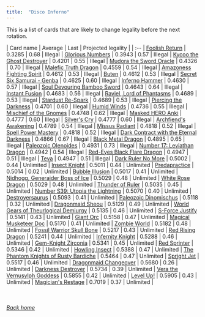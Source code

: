 ```yaml
---
title:  "Disco Inferno"
---
```


This is a list of cards that are likely to change legality before the next rotation.

| Card name | Average | Last | Projected legality |
| :-- |
[Foolish Return](https://db.ygoprodeck.com/card/?search=Foolish%20Return) | 0.3285 | 0.68 | Illegal |
[Glorious Numbers](https://db.ygoprodeck.com/card/?search=Glorious%20Numbers) | 0.3943 | 0.57 | Illegal |
[Kycoo the Ghost Destroyer](https://db.ygoprodeck.com/card/?search=Kycoo%20the%20Ghost%20Destroyer) | 0.4201 | 0.55 | Illegal |
[Mudora the Sword Oracle](https://db.ygoprodeck.com/card/?search=Mudora%20the%20Sword%20Oracle) | 0.4326 | 0.70 | Illegal |
[Malefic Truth Dragon](https://db.ygoprodeck.com/card/?search=Malefic%20Truth%20Dragon) | 0.4559 | 0.54 | Illegal |
[Amazoness Fighting Spirit](https://db.ygoprodeck.com/card/?search=Amazoness%20Fighting%20Spirit) | 0.4612 | 0.53 | Illegal |
[Buten](https://db.ygoprodeck.com/card/?search=Buten) | 0.4612 | 0.53 | Illegal |
[Secret Six Samurai - Genba](https://db.ygoprodeck.com/card/?search=Secret%20Six%20Samurai%20-%20Genba) | 0.4625 | 0.60 | Illegal |
[Inferno Hammer](https://db.ygoprodeck.com/card/?search=Inferno%20Hammer) | 0.4630 | 0.57 | Illegal |
[Soul Devouring Bamboo Sword](https://db.ygoprodeck.com/card/?search=Soul%20Devouring%20Bamboo%20Sword) | 0.4643 | 0.64 | Illegal |
[Instant Fusion](https://db.ygoprodeck.com/card/?search=Instant%20Fusion) | 0.4683 | 0.56 | Illegal |
[Raviel, Lord of Phantasms](https://db.ygoprodeck.com/card/?search=Raviel,%20Lord%20of%20Phantasms) | 0.4689 | 0.53 | Illegal |
[Stardust Re-Spark](https://db.ygoprodeck.com/card/?search=Stardust%20Re-Spark) | 0.4689 | 0.53 | Illegal |
[Piercing the Darkness](https://db.ygoprodeck.com/card/?search=Piercing%20the%20Darkness) | 0.4701 | 0.60 | Illegal |
[Humid Winds](https://db.ygoprodeck.com/card/?search=Humid%20Winds) | 0.4736 | 0.55 | Illegal |
[Mischief of the Gnomes](https://db.ygoprodeck.com/card/?search=Mischief%20of%20the%20Gnomes) | 0.4748 | 0.62 | Illegal |
[Masked HERO Anki](https://db.ygoprodeck.com/card/?search=Masked%20HERO%20Anki) | 0.4777 | 0.60 | Illegal |
[Silver's Cry](https://db.ygoprodeck.com/card/?search=Silver's%20Cry) | 0.4777 | 0.60 | Illegal |
[Archfiend's Awakening](https://db.ygoprodeck.com/card/?search=Archfiend's%20Awakening) | 0.4789 | 0.54 | Illegal |
[Missus Radiant](https://db.ygoprodeck.com/card/?search=Missus%20Radiant) | 0.4818 | 0.52 | Illegal |
[Spell Power Mastery](https://db.ygoprodeck.com/card/?search=Spell%20Power%20Mastery) | 0.4818 | 0.52 | Illegal |
[Dark Contract with the Eternal Darkness](https://db.ygoprodeck.com/card/?search=Dark%20Contract%20with%20the%20Eternal%20Darkness) | 0.4866 | 0.67 | Illegal |
[Black Metal Dragon](https://db.ygoprodeck.com/card/?search=Black%20Metal%20Dragon) | 0.4895 | 0.65 | Illegal |
[Paleozoic Olenoides](https://db.ygoprodeck.com/card/?search=Paleozoic%20Olenoides) | 0.4931 | 0.73 | Illegal |
[Number 17: Leviathan Dragon](https://db.ygoprodeck.com/card/?search=Number%2017:%20Leviathan%20Dragon) | 0.4942 | 0.54 | Illegal |
[Red-Eyes Black Flare Dragon](https://db.ygoprodeck.com/card/?search=Red-Eyes%20Black%20Flare%20Dragon) | 0.4947 | 0.51 | Illegal |
[Teva](https://db.ygoprodeck.com/card/?search=Teva) | 0.4947 | 0.51 | Illegal |
[Dark Ruler No More](https://db.ygoprodeck.com/card/?search=Dark%20Ruler%20No%20More) | 0.5002 | 0.44 | Unlimited |
[Insect Knight](https://db.ygoprodeck.com/card/?search=Insect%20Knight) | 0.5011 | 0.44 | Unlimited |
[Predapractice](https://db.ygoprodeck.com/card/?search=Predapractice) | 0.5014 | 0.02 | Unlimited |
[Bubble Illusion](https://db.ygoprodeck.com/card/?search=Bubble%20Illusion) | 0.5017 | 0.41 | Unlimited |
[Nidhogg, Generaider Boss of Ice](https://db.ygoprodeck.com/card/?search=Nidhogg,%20Generaider%20Boss%20of%20Ice) | 0.5029 | 0.48 | Unlimited |
[White Rose Dragon](https://db.ygoprodeck.com/card/?search=White%20Rose%20Dragon) | 0.5029 | 0.48 | Unlimited |
[Thunder of Ruler](https://db.ygoprodeck.com/card/?search=Thunder%20of%20Ruler) | 0.5035 | 0.45 | Unlimited |
[Number S39: Utopia the Lightning](https://db.ygoprodeck.com/card/?search=Number%20S39:%20Utopia%20the%20Lightning) | 0.5070 | 0.40 | Unlimited |
[Destroyersaurus](https://db.ygoprodeck.com/card/?search=Destroyersaurus) | 0.5093 | 0.41 | Unlimited |
[Paleozoic Dinomischus](https://db.ygoprodeck.com/card/?search=Paleozoic%20Dinomischus) | 0.5118 | 0.32 | Unlimited |
[Dragonmaid Sheou](https://db.ygoprodeck.com/card/?search=Dragonmaid%20Sheou) | 0.5129 | 0.49 | Unlimited |
[World Gears of Theurlogical Demiurgy](https://db.ygoprodeck.com/card/?search=World%20Gears%20of%20Theurlogical%20Demiurgy) | 0.5135 | 0.46 | Unlimited |
[S-Force Justify](https://db.ygoprodeck.com/card/?search=S-Force%20Justify) | 0.5141 | 0.43 | Unlimited |
[Giant Orc](https://db.ygoprodeck.com/card/?search=Giant%20Orc) | 0.5158 | 0.47 | Unlimited |
[Magical Musketeer Doc](https://db.ygoprodeck.com/card/?search=Magical%20Musketeer%20Doc) | 0.5170 | 0.41 | Unlimited |
[Zombie World](https://db.ygoprodeck.com/card/?search=Zombie%20World) | 0.5182 | 0.48 | Unlimited |
[Fossil Warrior Skull Bone](https://db.ygoprodeck.com/card/?search=Fossil%20Warrior%20Skull%20Bone) | 0.5217 | 0.43 | Unlimited |
[Red Rising Dragon](https://db.ygoprodeck.com/card/?search=Red%20Rising%20Dragon) | 0.5241 | 0.44 | Unlimited |
[Infernity Knight](https://db.ygoprodeck.com/card/?search=Infernity%20Knight) | 0.5288 | 0.46 | Unlimited |
[Gem-Knight Zirconia](https://db.ygoprodeck.com/card/?search=Gem-Knight%20Zirconia) | 0.5341 | 0.45 | Unlimited |
[Red Sprinter](https://db.ygoprodeck.com/card/?search=Red%20Sprinter) | 0.5346 | 0.42 | Unlimited |
[Howling Insect](https://db.ygoprodeck.com/card/?search=Howling%20Insect) | 0.5388 | 0.47 | Unlimited |
[The Phantom Knights of Rusty Bardiche](https://db.ygoprodeck.com/card/?search=The%20Phantom%20Knights%20of%20Rusty%20Bardiche) | 0.5464 | 0.47 | Unlimited |
[Spright Jet](https://db.ygoprodeck.com/card/?search=Spright%20Jet) | 0.5517 | 0.46 | Unlimited |
[Dragonmaid Changeover](https://db.ygoprodeck.com/card/?search=Dragonmaid%20Changeover) | 0.5680 | 0.26 | Unlimited |
[Darkness Destroyer](https://db.ygoprodeck.com/card/?search=Darkness%20Destroyer) | 0.5734 | 0.39 | Unlimited |
[Vera the Vernusylph Goddess](https://db.ygoprodeck.com/card/?search=Vera%20the%20Vernusylph%20Goddess) | 0.5855 | 0.42 | Unlimited |
[Level Up!](https://db.ygoprodeck.com/card/?search=Level%20Up!) | 0.5905 | 0.43 | Unlimited |
[Magician's Restage](https://db.ygoprodeck.com/card/?search=Magician's%20Restage) | 0.7019 | 0.37 | Unlimited |

<br>

###### [Back home](index)